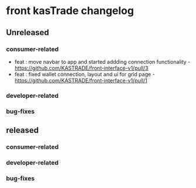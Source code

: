# front kasTrade changelog

## Unreleased
### consumer-related
- feat : move navbar to app and started addding connection functionality - https://github.com/KASTRADE/front-interface-v1/pull/3
- feat : fixed wallet connection, layout and ui for grid page - https://github.com/KASTRADE/front-interface-v1/pull/1
### developer-related

### bug-fixes

## released

### consumer-related
### developer-related

### bug-fixes

